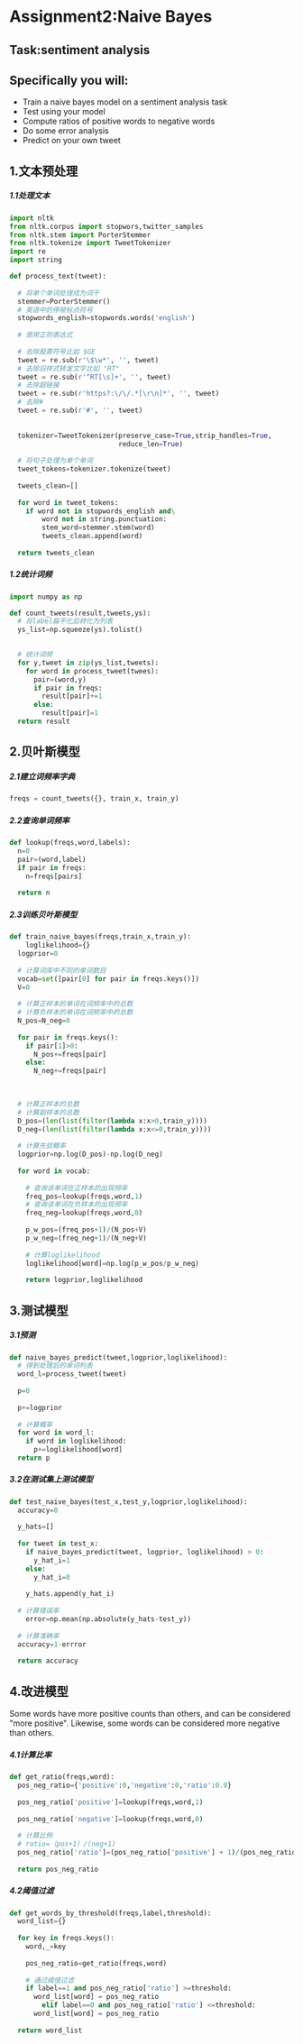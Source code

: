 # Assignment2:Naive Bayes

## Task:sentiment analysis

## Specifically you will:

* Train a naive bayes model on a sentiment analysis task
* Test using your model
* Compute ratios of positive words to negative words
* Do some error analysis
* Predict on your own tweet



## 1.文本预处理

##### 1.1处理文本

```python
import nltk
from nltk.corpus import stopwors,twitter_samples
from nltk.stem import PorterStemmer
from nltk.tokenize import TweetTokenizer
import re
import string

def process_text(tweet):
  
  # 将单个单词处理成为词干
  stemmer=PorterStemmer()
  # 英语中的停顿标点符号
  stopwords_english=stopwords.words('english')
  
  # 使用正则表达式
  
  # 去除股票符号比如 $GE
  tweet = re.sub(r'\$\w*', '', tweet)
  # 去除旧样式转发文字比如 "RT"
  tweet = re.sub(r'^RT[\s]+', '', tweet)
  # 去除超链接
  tweet = re.sub(r'https?:\/\/.*[\r\n]*', '', tweet)
  # 去除#
  tweet = re.sub(r'#', '', tweet)
  
  
  tokenizer=TweetTokenizer(preserve_case=True,strip_handles=True,
                           reduce_len=True)
  
  # 将句子处理为单个单词
  tweet_tokens=tokenizer.tokenize(tweet)
  
  tweets_clean=[]
  
  for word in tweet_tokens:
    if word not in stopwords_english and\
    	word not in string.punctuation:
        stem_word=stemmer.stem(word)
        tweets_clean.append(word)
        
  return tweets_clean
```

##### 1.2统计词频

```python
import numpy as np

def count_tweets(result,tweets,ys):
  # 将label扁平化后转化为列表
  ys_list=np.squeeze(ys).tolist()

  
  # 统计词频
  for y,tweet in zip(ys_list,tweets):
    for word in process_tweet(twees):
      pair=(word,y)
      if pair in freqs:
        result[pair]+=1
      else:
        result[pair]=1
  return result
```

## 2.贝叶斯模型

##### 2.1建立词频率字典

```python
freqs = count_tweets({}, train_x, train_y)
```

##### 2.2查询单词频率

```python
def lookup(freqs,word,labels):
  n=0
  pair=(word,label)
  if pair in freqs:
    n=freqs[pairs]
    
  return n
```



##### 2.3训练贝叶斯模型

```python
def train_naive_bayes(freqs,train_x,train_y):
	loglikelihood={}
  logprior=0
  
  # 计算词库中不同的单词数目
  vocab=set([pair[0] for pair in freqs.keys()])
  V=0
  
  # 计算正样本的单词在词频率中的总数
  # 计算负样本的单词在词频率中的总数
  N_pos=N_neg=0
  
  for pair in freqs.keys():
    if pair[1]>0:
      N_pos+=freqs[pair]
    else:
      N_neg+=freqs[pair]
      

  
  # 计算正样本的总数
  # 计算副样本的总数
  D_pos=(len(list(filter(lambda x:x>0,train_y))))
  D_neg=(len(list(filter(lambda x:x<=0,train_y))))
  
  # 计算先验概率
  logprior=np.log(D_pos)-np.log(D_neg)
  
  for word in vocab:
    
    # 查询该单词在正样本的出现频率
    freq_pos=lookup(freqs,word,1)
    # 查询该单词在负样本的出现频率
    freq_neg=lookup(freqs,word,0)
    
    p_w_pos=(freq_pos+1)/(N_pos+V)
    p_w_neg=(freq_neg+1)/(N_neg+V)
    
    # 计算loglikelihood
    loglikelihood[word]=np.log(p_w_pos/p_w_neg)
    
	return logprior,loglikelihood
```



## 3.测试模型

##### 3.1预测

```python
def naive_bayes_predict(tweet,logprior,loglikelihood):
  # 得到处理后的单词列表
  word_l=process_tweet(tweet)
  
  p=0
  
  p+=logprior
  
  # 计算概率
  for word in word_l:
    if word in loglikelihood:
      p+=loglikelihood[word]
  return p
```

##### 3.2在测试集上测试模型

```python
def test_naive_bayes(test_x,test_y,logprior,loglikelihood):
  accuracy=0
  
  y_hats=[]
  
  for tweet in test_x:
    if naive_bayes_predict(tweet, logprior, loglikelihood) > 0:
      y_hat_i=1
    else:
      y_hat_i=0
      
    y_hats.append(y_hat_i)
   
  # 计算错误率
	error=np.mean(np.absolute(y_hats-test_y))
    
  # 计算准确率
  accuracy=1-errror
  
  return accuracy
```

## 4.改进模型

Some words have more positive counts than others, and can be considered "more positive". Likewise, some words can be considered more negative than others.

##### 4.1计算比率

```python
def get_ratio(freqs,word):
  pos_neg_ratio={'positive':0,'negative':0,'ratio':0.0}
  
  pos_neg_ratio['positive']=lookup(freqs,word,1)
  
  pos_neg_ratio['negative']=lookup(freqs,word,0)
  
  # 计算比例
  # ratio=（pos+1）/(neg+1)
  pos_neg_ratio['ratio']=(pos_neg_ratio['positive'] + 1)/(pos_neg_ratio['negative'] + 1)
  
  return pos_neg_ratio
```

##### 4.2阈值过滤

```python
def get_words_by_threshold(freqs,label,threshold):
  word_list={}
  
  for key in freqs.keys():
    word,_=key
    
    pos_neg_ratio=get_ratio(freqs,word)
    
    # 通过阈值过滤
    if label==1 and pos_neg_ratio['ratio'] >=threshold:
      word_list[word] = pos_neg_ratio
		elif label==0 and pos_neg_ratio['ratio'] <=threshold:
      word_list[word] = pos_neg_ratio
      
  return word_list
```

